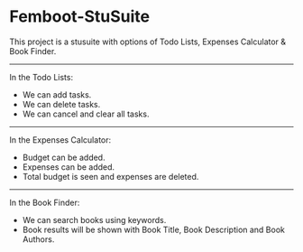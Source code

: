 # Femboot-StuSuite
 
This project is a stusuite with options of Todo Lists, Expenses Calculator & Book Finder.
<hr>
In the Todo Lists:
<ul>
<li>We can add tasks.</li>
<li>We can delete tasks.</li>
<li>We can cancel and clear all tasks.</li>
 </ul>
 <hr>
In the Expenses Calculator:
<ul>
<li>Budget can be added.</li>
 <li>Expenses can be added.</li>
<li>Total budget is seen and expenses are deleted.</li>
 </ul>
<hr>
In the Book Finder:
<ul>
<li>We can search books using keywords.</li>
<li>Book results will be shown with Book Title, Book Description and Book Authors.</li>
</ul>
